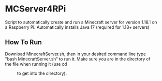 # MCServer4RPi
Script to automatically create and run a Minecraft server for version 1.18.1 on a Raspberry Pi. 
Automatically installs Java 17 (required for 1.18+ servers)

## How To Run
Download MinecraftServer.sh, then in your desired command line type "bash MinecraftServer.sh" to run it. 
Make sure you are in the directory of the file when running it (use cd <dir> to get into the directory).
